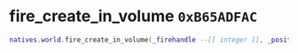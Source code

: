 # fire_create_in_volume `0xB65ADFAC`

```lua
natives.world.fire_create_in_volume(_firehandle --[[ integer ]], _position --[[ vector3 ]], _heightflag --[[ number ]], _flag --[[ number ]])
```